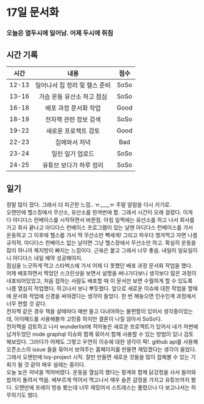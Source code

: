 # 17일 문서화

### 오늘은 열두시에 일어남. 어제 두시에 취침

## 시간 기록 
|시간|내용|점수|
|:-:|:-:|:-:|
|12-13|일어나서 집 정리 및 헬스 준비|SoSo|
|13-16|가슴 운동 유산소 하고 점심|SoSo|
|16-18|배포 과정 문서화 작업|Good|
|18-19|전자책 관련 정보 검색|SoSo|
|19-22|새로운 프로젝트 검토|Good|
|22-23|집에와서 저녁|Bad|
|23-24|밀린 일기 업로드|SoSo|
|24-25|유튜브 보다가 하루 정리|SoSo|

## 일기
정말 많이 잤다. 그래서 더 피곤한 느낌.. ㅠ____ㅠ 주말 알람을 다시 키기로.  
오랜만에 헬스장에서 무산소, 유산소를 한꺼번에 함. 그래서 시간이 오래 걸렸다. 이게 다 아디다스 런베이스를 시작하면서 바뀐점. 아침 일찍에는 유산소를 하고 나서 회사를 가고 회사 끝나고 아디다스 런베이스 프로그램이 있는 날엔 아디다스 런베이스를 가서 운동하고 그 이후에 헬스를 가서 딱 무산소만 빡세게! 그리고 파우더 챙겨먹고 자면 나름 규칙적. 아디다스 런베이스 없는 날이면 그냥 헬스장에서 무산소만 하고. 확실히 운동을 많이 하니까 체지방이 빠지는 느낌이다. 근육은 붙고 그래서 너무 좋음. 내일이 일요일이니 아디다스 내일 예약 성공해야지.  
점심을 느긋하게 먹고 스타벅스에 가서 어제 다 못했던 배포 과정 문서화 작업을 했다. 어제 배포하면서 찍었던 스크린샷을 보면서 설명을 써나가다보니 생각보다 많은 과정이 내포되어있었고, 처음 접하는 사람도 배포할 때 이 문서만 보면 수월하게 할 수 있도록 나름 열심히 작업했다. 하고나서 보니 뿌듯했다. 앞으로 새로운 이슈에 대한 작업을 할때에 문서화 작업에 신경을 써야겠다는 생각이 들었다. 한 번 해놓으면 인수인계 과정에서 너무 편할 것 같다.  
전자책 같은 경우 책을 살때마다 매번 들고 다녀야하는 불편함이 있어서 생각중이었는데, 아이패드를 사용해볼까 고민중 하지만 결론이 나질 않아서 SoSo다.  
전자책을 검토하고 나서 wunderlist에 적어놓은 새로운 프로젝트가 있어서 내가 저번에 남겨두었던 node graphql 이슈와 함께 묶어서 함께 사용할 수 있는 방법이 있나 검토해보았다. 그러다가 어제도 그렇고 우연히 이슈에 대한 생각이 팍!. github api를 사용해 오픈소스의 issue 들을 묶어서 보여주는 홈페이지를 만들면 재밌겠다는 생각이 들었다. 그래서 오랜만에 toy-project 시작. 잘만 만들면 새로운 것들을 많이 접해볼 수 있는 기회가 될 것 같아 매우 설레는 중이다.  
오늘 늦은 저녁을 먹어버렸다. 운동을 열심히 했다는 핑계와 함께 닭강정을 사서 들어와 밥까지 돌려서 먹음. 배부르게 먹어서 먹고나서 매우 슬픈 감정을 가지고 유튜브까지 봤다. 오랜만에 프레이 방송 봤는데 너무 재밌어서 스트레스는 풀렸으나 다 보고나서는 허무하기도 했다.